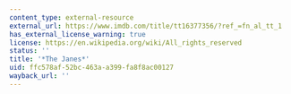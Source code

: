 ```yaml
---
content_type: external-resource
external_url: https://www.imdb.com/title/tt16377356/?ref_=fn_al_tt_1
has_external_license_warning: true
license: https://en.wikipedia.org/wiki/All_rights_reserved
status: ''
title: '*The Janes*'
uid: ffc578af-52bc-463a-a399-fa8f8ac00127
wayback_url: ''
---
```


